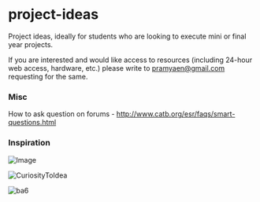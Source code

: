 # project-ideas

Project ideas, ideally for students who are looking to execute mini or final year projects. 

If you are interested and would like access to resources (including 24-hour web access, hardware, etc.)
please write to pramyaen@gmail.com requesting for the same. 


### Misc 
How to ask question on forums - http://www.catb.org/esr/faqs/smart-questions.html

### Inspiration 

![Image](elm/curiosityGenius.png) 

![CuriosityToIdea](http://launchany.com/wp-content/uploads/2016/01/idea.jpg)

![ba6](elm/beYou.jpg)
